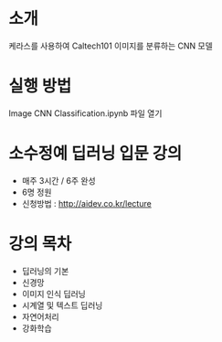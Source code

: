 # 소개
케라스를 사용하여 Caltech101 이미지를 분류하는 CNN 모델

# 실행 방법
Image CNN Classification.ipynb 파일 열기

# 소수정예 딥러닝 입문 강의
- 매주 3시간 / 6주 완성
- 6명 정원
- 신청방법 : <http://aidev.co.kr/lecture>




# 강의 목차
- 딥러닝의 기본
- 신경망
- 이미지 인식 딥러닝
- 시계열 및 텍스트 딥러닝
- 자연어처리
- 강화학습
